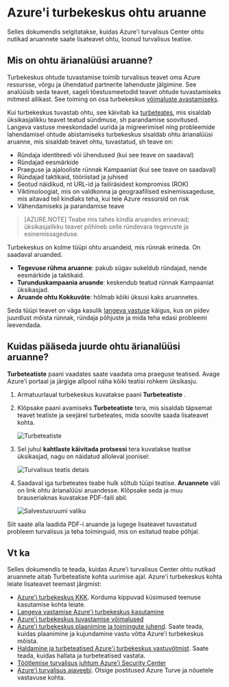 <properties
   pageTitle="Azure'i turbekeskus ohtu aruanne | Microsoft Azure'i"
   description="Selle dokumendi aitab teil aruannete abil saate Azure'i turvalisus Center ohtu nutikad käigus leida rohkem teavet turvalisus teatise."
   services="security-center"
   documentationCenter="na"
   authors="YuriDio"
   manager="swadhwa"
   editor=""/>

<tags
   ms.service="security-center"
   ms.devlang="na"
   ms.topic="hero-article"
   ms.tgt_pltfrm="na"
   ms.workload="na"
   ms.date="10/17/2016"
   ms.author="yurid"/>

# <a name="azure-security-center-threat-intelligence-report"></a>Azure'i turbekeskus ohtu aruanne
Selles dokumendis selgitatakse, kuidas Azure'i turvalisus Center ohtu nutikad aruannete saate lisateavet ohtu, loonud turvalisus teatise.

## <a name="what-is-a-threat-intelligence-report"></a>Mis on ohtu ärianalüüsi aruanne?
Turbekeskus ohtude tuvastamise toimib turvalisus teavet oma Azure ressursse, võrgu ja ühendatud partnerite lahenduste jälgimine. See analüüsib seda teavet, sageli tõestusmeetodid teavet ohtude tuvastamiseks mitmest allikast. See toiming on osa turbekeskus [võimaluste avastamiseks](security-center-detection-capabilities.md). 

Kui turbekeskus tuvastab ohtu, see käivitab ka [turbeteates](security-center-managing-and-responding-alerts.md), mis sisaldab üksikasjalikku teavet teatud sündmuse, sh parandamise soovitused. Langeva vastuse meeskondadel uurida ja migreerimisel ning probleemide lahendamisel ohtude abistamiseks turbekeskus sisaldab ohtu ärianalüüsi aruanne, mis sisaldab teavet ohtu, tuvastatud, sh teave on: 

- Ründaja identiteedi või ühendused (kui see teave on saadaval)
- Ründajad eesmärkide
- Praeguse ja ajalooliste rünnak Kampaaniat (kui see teave on saadaval)
- Ründajad taktikaid, tööriistad ja juhised
- Seotud näidikud, nt URL-id ja failiräsidest kompromiss (ROK)
- Viktimoloogiat, mis on valdkonna ja geograafilised esinemissageduse, mis aitavad teil kindlaks teha, kui teie Azure ressursid on risk
- Vähendamiseks ja parandamise teave

>[AZURE.NOTE] Teabe mis tahes kindla aruandes erinevad; üksikasjalikku teavet põhineb selle ründevara tegevuste ja esinemissageduse.

Turbekeskus on kolme tüüpi ohtu aruandeid, mis rünnak erineda. On saadaval aruanded.

- **Tegevuse rühma aruanne**: pakub sügav sukeldub ründajad, nende eesmärkide ja taktikaid.
- **Turunduskampaania aruande**: keskendub teatud rünnak Kampaaniat üksikasjad. 
- **Aruande ohtu Kokkuvõte**: hõlmab kõiki üksusi kaks aruannetes.

Seda tüüpi teavet on väga kasulik [langeva vastuse](security-center-incident-response.md) käigus, kus on pidev juurdlust mõista rünnak, ründaja põhjuste ja mida teha edasi probleemi leevendada. 

## <a name="how-to-access-the-threat-intelligence-report"></a>Kuidas pääseda juurde ohtu ärianalüüsi aruanne?

**Turbeteatiste** paani vaadates saate vaadata oma praeguse teatised. Avage Azure'i portaal ja järgige allpool näha kõiki teatisi rohkem üksikasju.

1. Armatuurlaual turbekeskus kuvatakse paani **Turbeteatiste** .

2. Klõpsake paani avamiseks **Turbeteatiste** tera, mis sisaldab täpsemat teavet teatiste ja seejärel turbeteates, mida soovite saada lisateavet kohta.

    ![Turbeteatiste](./media/security-center-threat-report/security-center-threat-report-fig1.png)

3. Sel juhul **kahtlaste käivitada protsessi** tera kuvatakse teatise üksikasjad, nagu on näidatud alloleval joonisel:

    ![Turvalisus teatis detais](./media/security-center-threat-report/security-center-threat-report-fig2.png)

4.  Saadaval iga turbeteates teabe hulk sõltub tüüpi teatise. **Aruannete** väli on link ohtu ärianalüüsi aruandesse. Klõpsake seda ja muu brauseriaknas kuvatakse PDF-faili abil.

    ![Salvestusruumi valiku](./media/security-center-threat-report/security-center-threat-report-fig3.png)

Siit saate alla laadida PDF-i aruande ja lugege lisateavet tuvastatud probleem turvalisus ja teha toiminguid, mis on esitatud teabe põhjal.

## <a name="see-also"></a>Vt ka

Selles dokumendis te teada, kuidas Azure'i turvalisus Center ohtu nutikad aruannete aitab Turbeteatiste kohta uurimise ajal. Azure'i turbekeskus kohta leiate lisateavet teemast järgmist:

- [Azure'i turbekeskus KKK](security-center-faq.md). Korduma kippuvad küsimused teenuse kasutamise kohta leiate.
- [Langeva vastamise Azure'i turbekeskus kasutamine](security-center-incident-response.md)
- [Azure'i turbekeskus tuvastamise võimalused](security-center-detection-capabilities.md)
- [Azure'i turbekeskus plaanimine ja toimingute juhend](security-center-planning-and-operations-guide.md). Saate teada, kuidas plaanimine ja kujundamine vastu võtta Azure'i turbekeskus mõista.
- [Haldamine ja turbeteatised Azure'i turbekeskus vastuvõtmist](security-center-managing-and-responding-alerts.md). Saate teada, kuidas hallata ja turbeteatised vastata.
- [Töötlemise turvalisus juhtum Azure'i Security Center](security-center-incident.md)
- [Azure'i turvalisus ajaveebi](http://blogs.msdn.com/b/azuresecurity/). Otsige postitused Azure Turve ja nõuetele vastavuse kohta.
